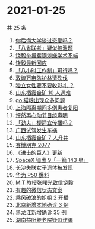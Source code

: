 # 2021-01-25

共 25 条

<!-- BEGIN ZHIHUSEARCH -->
<!-- 最后更新时间 Mon Jan 25 2021 19:38:13 GMT+0800 (CST) -->
1. [你后悔大学谈过恋爱吗？](https://www.zhihu.com/search?q=后悔大学谈恋爱吗)
1. [「八省联考」疑似被泄题](https://www.zhihu.com/search?q=八省联考)
1. [饶毅举报裴钢涉嫌学术不端](https://www.zhihu.com/search?q=饶毅)
1. [饶毅最新回应](https://www.zhihu.com/search?q=饶毅)
1. [「八小时工作制」可行吗？](https://www.zhihu.com/search?q=八小时工作制)
1. [敦煌万亩防护林遭砍伐](https://www.zhihu.com/search?q=敦煌)
1. [独立女性要不要收彩礼 ？](https://www.zhihu.com/search?q=奇葩说)
1. [山东栖霞金矿 10 人遇难](https://www.zhihu.com/search?q=山东金矿)
1. [ go 猫粮出现众多问题](https://www.zhihu.com/search?q=go猫粮)
1. [上海隔离期间多例患者复阳](https://www.zhihu.com/search?q=上海疫情)
1. [怦然再心动节目组声明](https://www.zhihu.com/search?q=怦然再心动)
1. [「劲夫」梗适宜传播吗？](https://www.zhihu.com/search?q=劲夫)
1. [广西试驾发生车祸](https://www.zhihu.com/search?q=广西车祸)
1. [山东栖霞金矿 7 人升井](https://www.zhihu.com/search?q=山东金矿)
1. [赛博朋克 2077](https://www.zhihu.com/search?q=赛博朋克2077)
1. [《进击的巨人》更新](https://www.zhihu.com/search?q=进击的巨人最终季)
1. [SpaceX 猎鹰 9「一箭 143 星」](https://www.zhihu.com/search?q=猎鹰九号)
1. [长沙失联女子遗体被发现](https://www.zhihu.com/search?q=长沙失联女子)
1. [华为 P50 爆料](https://www.zhihu.com/search?q=华为p50)
1. [ MIT 教授张曙光致信饶毅](https://www.zhihu.com/search?q=饶毅裴刚)
1. [有趣的微信状态文案](https://www.zhihu.com/search?q=微信状态)
1. [乘风破浪的姐姐 2 开播](https://www.zhihu.com/search?q=乘风破浪的姐姐第二季)
1. [北京新增本地确诊 3 例](https://www.zhihu.com/search?q=北京新增)
1. [黑龙江新增确诊 35 例](https://www.zhihu.com/search?q=黑龙江新增)
1. [湖南益阳养老院疑似诈骗](https://www.zhihu.com/search?q=养老院诈骗)
<!-- END ZHIHUSEARCH -->
